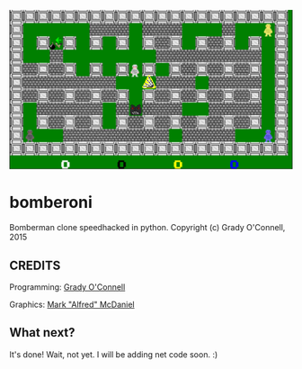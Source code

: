 ![bomberoni](https://github.com/flipcoder/bomberoni/blob/master/screen.png?raw=true)

# bomberoni

Bomberman clone speedhacked in python.
Copyright (c) Grady O'Connell, 2015

## CREDITS

Programming: [Grady O'Connell](http://github.com/flipcoder)

Graphics: [Mark "Alfred" McDaniel](http://github.com/alfredanonymous)

## What next?

It's done!  Wait, not yet.  I will be adding net code soon. :)

